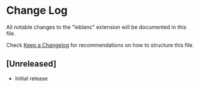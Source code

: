 # Change Log

All notable changes to the "leblanc" extension will be documented in this file.

Check [Keep a Changelog](http://keepachangelog.com/) for recommendations on how to structure this file.

## [Unreleased]

- Initial release